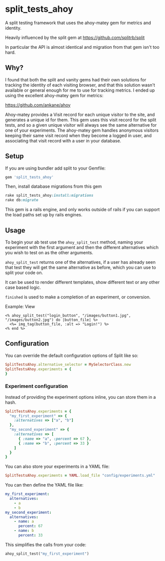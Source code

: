 # split_tests_ahoy

A split testing framework that uses the ahoy-matey gem for metrics and identity.

Heavily influenced by the split gem at
https://github.com/splitrb/split

In particular the API is almost identical and migration from that gem isn't too hard.

## Why?

I found that both the split and vanity gems had their own solutions for tracking the identity of each visiting browser, and that this
solution wasn't available or general enough for me to use for tracking metrics. I ended up using the excellent ahoy-matey gem
for metrics:

https://github.com/ankane/ahoy

Ahoy-matey provides a Visit record for each unique visitor to the site, and generates a unique id for them. This gem uses this visit
record for the split tests, and so a given unique visitor will always see the same alternative for one of your experiments. 
The ahoy-matey gem handles anonymous visitors keeping their same visit record when they become a logged in user, and associating
that visit record with a user in your database.

## Setup

If you are using bundler add split to your Gemfile:

``` ruby
gem 'split_tests_ahoy'
```

Then, install database migrations from this gem

``` ruby
rake split_tests_ahoy:install:migrations
rake db:migrate
```

This gem is a rails engine, and only works outside of rails if you can support the load paths set up by rails engines.

## Usage

To begin your ab test use the `ahoy_split_test` method, naming your experiment with the first argument and then the different alternatives which you wish to test on as the other arguments.

`ahoy_split_test` returns one of the alternatives, if a user has already seen that test they will get the same alternative as before, which you can use to split your code on.

It can be used to render different templates, show different text or any other case based logic.

`finished` is used to make a completion of an experiment, or conversion.

Example: View

```erb
<% ahoy_split_test("login_button", "/images/button1.jpg", "/images/button2.jpg") do |button_file| %>
  <%= img_tag(button_file, :alt => "Login!") %>
<% end %>
```

## Configuration

You can override the default configuration options of Split like so:

```ruby
SplitTestsAhoy.alternative_selector = MySelectorClass.new
SplitTestsAhoy.experiments = {
}
```

### Experiment configuration

Instead of providing the experiment options inline, you can store them
in a hash.

```ruby
SplitTestsAhoy.experiments = {
  "my_first_experiment" => {
    :alternatives => ["a", "b"]
  },
  "my_second_experiment" => {
    :alternatives => [
      { :name => "a", :percent => 67 },
      { :name => "b", :percent => 33 }
    ]
  }
}
```

You can also store your experiments in a YAML file:

```ruby
SplitTestsAhoy.experiments = YAML.load_file "config/experiments.yml"
```

You can then define the YAML file like:

```yaml
my_first_experiment:
  alternatives:
    - a
    - b
my_second_experiment:
  alternatives:
    - name: a
      percent: 67
    - name: b
      percent: 33
```

This simplifies the calls from your code:

```ruby
ahoy_split_test("my_first_experiment")
```

